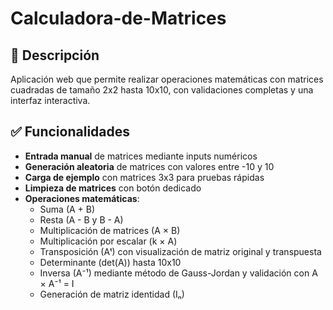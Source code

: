 # Calculadora-de-Matrices

## 📌 Descripción
Aplicación web que permite realizar operaciones matemáticas con matrices cuadradas de tamaño 2x2 hasta 10x10, con validaciones completas y una interfaz interactiva.

## ✅ Funcionalidades

- **Entrada manual** de matrices mediante inputs numéricos
- **Generación aleatoria** de matrices con valores entre -10 y 10
- **Carga de ejemplo** con matrices 3x3 para pruebas rápidas
- **Limpieza de matrices** con botón dedicado
- **Operaciones matemáticas**:
  - Suma (A + B)
  - Resta (A - B y B - A)
  - Multiplicación de matrices (A × B)
  - Multiplicación por escalar (k × A)
  - Transposición (Aᵗ) con visualización de matriz original y transpuesta
  - Determinante (det(A)) hasta 10x10
  - Inversa (A⁻¹) mediante método de Gauss-Jordan y validación con A × A⁻¹ = I
  - Generación de matriz identidad (Iₙ)

